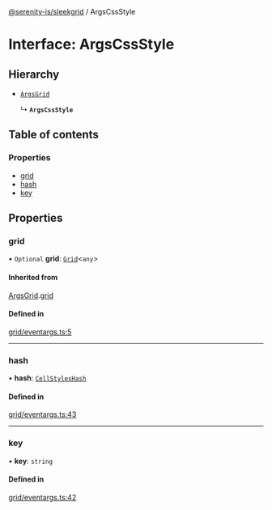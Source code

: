 [@serenity-is/sleekgrid](../README.md) / ArgsCssStyle

# Interface: ArgsCssStyle

## Hierarchy

- [`ArgsGrid`](ArgsGrid.md)

  ↳ **`ArgsCssStyle`**

## Table of contents

### Properties

- [grid](ArgsCssStyle.md#grid)
- [hash](ArgsCssStyle.md#hash)
- [key](ArgsCssStyle.md#key)

## Properties

### grid

• `Optional` **grid**: [`Grid`](../classes/Grid.md)<`any`\>

#### Inherited from

[ArgsGrid](ArgsGrid.md).[grid](ArgsGrid.md#grid)

#### Defined in

[grid/eventargs.ts:5](https://github.com/serenity-is/sleekgrid/blob/master/src/grid/eventargs.ts#L5)

___

### hash

• **hash**: [`CellStylesHash`](../README.md#cellstyleshash)

#### Defined in

[grid/eventargs.ts:43](https://github.com/serenity-is/sleekgrid/blob/master/src/grid/eventargs.ts#L43)

___

### key

• **key**: `string`

#### Defined in

[grid/eventargs.ts:42](https://github.com/serenity-is/sleekgrid/blob/master/src/grid/eventargs.ts#L42)
